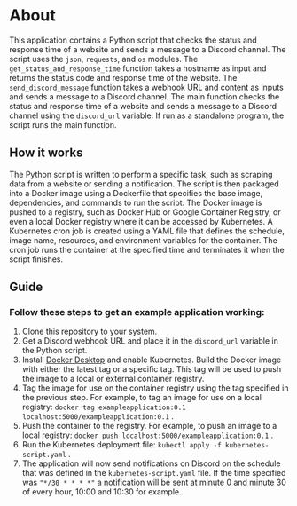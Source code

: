 # About
This application contains a Python script that checks the status and response time of a website and sends a message to a Discord channel. The script uses the `json`, `requests`, and `os` modules. The `get_status_and_response_time` function takes a hostname as input and returns the status code and response time of the website. The `send_discord_message` function takes a webhook URL and content as inputs and sends a message to a Discord channel. The main function checks the status and response time of a website and sends a message to a Discord channel using the `discord_url` variable. If run as a standalone program, the script runs the main function.

## How it works
The Python script is written to perform a specific task, such as scraping data from a website or sending a notification. The script is then packaged into a Docker image using a Dockerfile that specifies the base image, dependencies, and commands to run the script. The Docker image is pushed to a registry, such as Docker Hub or Google Container Registry, or even a local Docker registry where it can be accessed by Kubernetes. A Kubernetes cron job is created using a YAML file that defines the schedule, image name, resources, and environment variables for the container. The cron job runs the container at the specified time and terminates it when the script finishes.

## Guide
### Follow these steps to get an example application working:

1. Clone this repository to your system.
2. Get a Discord webhook URL and place it in the `discord_url` variable in the Python script.
3. Install [Docker Desktop](https://www.docker.com/products/docker-desktop/) and enable Kubernetes.
Build the Docker image with either the latest tag or a specific tag. This tag will be used to push the image to a local or external container registry.
4. Tag the image for use on the container registry using the tag specified in the previous step. For example, to tag an image for use on a local registry: `docker tag exampleapplication:0.1 localhost:5000/exampleapplication:0.1` .
5. Push the container to the registry. For example, to push an image to a local registry: `docker push localhost:5000/exampleapplication:0.1` .
6. Run the Kubernetes deployment file: `kubectl apply -f kubernetes-script.yaml` .
7. The application will now send notifications on Discord on the schedule that was defined in the `kubernetes-script.yaml` file. If the time specified was `"*/30 * * * *"` a notification will be sent at minute 0 and minute 30 of every hour, 10:00 and 10:30 for example. 